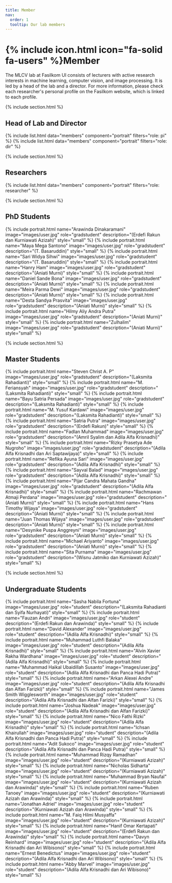 ```yaml
---
title: Member
nav:
  order: 1
  tooltip: Our lab members
---
```


# {% include icon.html icon="fa-solid fa-users" %}Member

The MLCV lab at Fasilkom UI consists of lecturers with active research interests in machine learning, computer vision, and image processing. It is led by a head of the lab and a director. For more information, please check each researcher's personal profile on the Fasilkom website, which is linked to each profile.

{% include section.html %}
## Head of Lab and Director
{% include list.html data="members" component="portrait" filters="role: pi" %}
{% include list.html data="members" component="portrait" filters="role: dir" %}

{% include section.html %}
## Researchers
{% include list.html data="members" component="portrait" filters="role: researcher" %}

{% include section.html %}
## PhD Students
{% include portrait.html name="Arawinda Dinakaramani" image="images/user.jpg" role="gradstudent" description="(Erdefi Rakun dan Kurniawati Azizah)" style="small" %}
{% include portrait.html name="Maya Mega Santono" image="images/user.jpg" role="gradstudent" description="(T. Basaruddin)" style="small" %}
{% include portrait.html name="Sari Widya Sihwi" image="images/user.jpg" role="gradstudent" description="(T. Basaruddin)" style="small" %}
{% include portrait.html name="Hanry Ham" image="images/user.jpg" role="gradstudent" description="(Aniati Murni)" style="small" %}
{% include portrait.html name="Daniel Sande Bona" image="images/user.jpg" role="gradstudent" description="(Aniati Murni)" style="small" %}
{% include portrait.html name="Meira Parma Dewi" image="images/user.jpg" role="gradstudent" description="(Aniati Murni)" style="small" %}
{% include portrait.html name="Desta Sandya Prasvita" image="images/user.jpg" role="gradstudent" description="(Aniati Murni)" style="small" %}
{% include portrait.html name="Hilmy Aliy Andra Putra" image="images/user.jpg" role="gradstudent" description="(Aniati Murni)" style="small" %}
{% include portrait.html name="Zulhalim" image="images/user.jpg" role="gradstudent" description="(Aniati Murni)" style="small" %}

{% include section.html %}
## Master Students
{% include portrait.html name="Steven Christ A. P" image="images/user.jpg" role="gradstudent" description="(Laksmita Rahadianti)" style="small" %}
{% include portrait.html name="M. Feriansyah" image="images/user.jpg" role="gradstudent" description="(Laksmita Rahadianti)" style="small" %}
{% include portrait.html name="Bayu Satria Persada" image="images/user.jpg" role="gradstudent" description="(Laksmita Rahadianti)" style="small" %}
{% include portrait.html name="M. Yusuf Kardawi" image="images/user.jpg" role="gradstudent" description="(Laksmita Rahadianti)" style="small" %}
{% include portrait.html name="Satria Putra" image="images/user.jpg" role="gradstudent" description="(Erdefi Rakun)" style="small" %}
{% include portrait.html name="Fadlan Muhammad" image="images/user.jpg" role="gradstudent" description="(Amril Syalim dan Adila Alfa Krisnadhi)" style="small" %}
{% include portrait.html name="Rizky Prasetya Ade Nugroho" image="images/user.jpg" role="gradstudent" description="(Adila Alfa Krisnadhi dan Ari Saptawijaya)" style="small" %}
{% include portrait.html name="Refika Ayuna Sari" image="images/user.jpg" role="gradstudent" description="(Adila Alfa Krisnadhi)" style="small" %}
{% include portrait.html name="Sayval Balad" image="images/user.jpg" role="gradstudent" description="(Adila Alfa Krisnadhi)" style="small" %}
{% include portrait.html name="Pijar Candra Mahata Gandha" image="images/user.jpg" role="gradstudent" description="(Adila Alfa Krisnadhi)" style="small" %}
{% include portrait.html name="Rachmawan Atmaji Perdana" image="images/user.jpg" role="gradstudent" description="(Aniati Murni)" style="small" %}
{% include portrait.html name="Hans Timothy Wijaya" image="images/user.jpg" role="gradstudent" description="(Aniati Murni)" style="small" %}
{% include portrait.html name="Juan Thomas Wijaya" image="images/user.jpg" role="gradstudent" description="(Aniati Murni)" style="small" %}
{% include portrait.html name="Desynike Puspa Anggreyni" image="images/user.jpg" role="gradstudent" description="(Aniati Murni)" style="small" %}
{% include portrait.html name="Michael Ariyanto" image="images/user.jpg" role="gradstudent" description="(Aniati Murni)" style="small" %}
{% include portrait.html name="Sita Purnama" image="images/user.jpg" role="gradstudent" description="(Wisnu Jatmiko dan Kurniawati Azizah)" style="small" %}

{% include section.html %}
## Undergraduate Students
{% include portrait.html name="Sasha Nabila Fortuna" image="images/user.jpg" role="student" description="(Laksmita Rahadianti dan Syifa Nurhayati)" style="small" %}
{% include portrait.html name="Fauzan Andri" image="images/user.jpg" role="student" description="(Erdefi Rakun dan Arawinda)" style="small" %}
{% include portrait.html name="David Alexander" image="images/user.jpg" role="student" description="(Adila Alfa Krisnadhi)" style="small" %}
{% include portrait.html name="Muhammad Luthfi Balaka" image="images/user.jpg" role="student" description="(Adila Alfa Krisnadhi)" style="small" %}
{% include portrait.html name="Alvin Xavier Rakha Wardhana" image="images/user.jpg" role="student" description="(Adila Alfa Krisnadhi)" style="small" %}
{% include portrait.html name="Muhammad Haikal Ubaidillah Susanto" image="images/user.jpg" role="student" description="(Adila Alfa Krisnadhi dan Panca Hadi Putra)" style="small" %}
{% include portrait.html name="Arkan Alexei Andre" image="images/user.jpg" role="student" description="(Adila Alfa Krisnadhi dan Alfan Farizki)" style="small" %}
{% include portrait.html name="James Smith Wigglesworth" image="images/user.jpg" role="student" description="(Adila Alfa Krisnadhi dan Alfan Farizki)" style="small" %}
{% include portrait.html name="Joshua Nadeak" image="images/user.jpg" role="student" description="(Adila Alfa Krisnadhi dan Alfan Farizki)" style="small" %}
{% include portrait.html name="Nico Fathi Rizki" image="images/user.jpg" role="student" description="(Adila Alfa Krisnadhi)" style="small" %}
{% include portrait.html name="Ichsan Khairullah" image="images/user.jpg" role="student" description="(Adila Alfa Krisnadhi dan Panca Hadi Putra)" style="small" %}
{% include portrait.html name="Adit Sukoco" image="images/user.jpg" role="student" description="(Adila Alfa Krisnadhi dan Panca Hadi Putra)" style="small" %}
{% include portrait.html name="Muhammad Rizqy Ramadhan" image="images/user.jpg" role="student" description="(Kurniawati Azizah)" style="small" %}
{% include portrait.html name="Nicholas Sidharta" image="images/user.jpg" role="student" description="(Kurniawati Azizah)" style="small" %}
{% include portrait.html name="Muhammad Bryan Naufal" image="images/user.jpg" role="student" description="(Kurniawati Azizah dan Arawinda)" style="small" %}
{% include portrait.html name="Ruben Tanoey" image="images/user.jpg" role="student" description="(Kurniawati Azizah dan Arawinda)" style="small" %}
{% include portrait.html name="Jonathan Adriel" image="images/user.jpg" role="student" description="(Kurniawati Azizah dan Arawinda)" style="small" %}
{% include portrait.html name="M. Faiq Hilmi Musyaffa" image="images/user.jpg" role="student" description="(Kurniawati Azizah)" style="small" %}
{% include portrait.html name="Hanif Omar Kertapati" image="images/user.jpg" role="student" description="(Erdefi Rakun dan Arawinda)" style="small" %}
{% include portrait.html name="Davyn Reinhard" image="images/user.jpg" role="student" description="(Adila Alfa Krisnadhi dan Ari Wibisono)" style="small" %}
{% include portrait.html name="Ernest Benedictus" image="images/user.jpg" role="student" description="(Adila Alfa Krisnadhi dan Ari Wibisono)" style="small" %}
{% include portrait.html name="Abby Marvel" image="images/user.jpg" role="student" description="(Adila Alfa Krisnadhi dan Ari Wibisono)" style="small" %}
